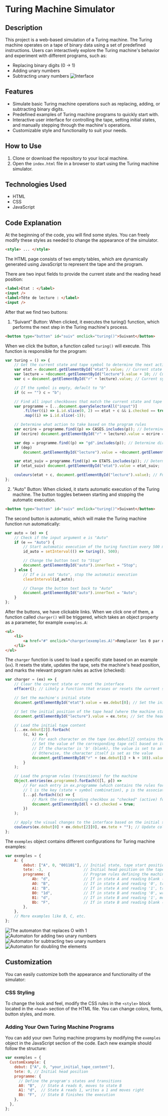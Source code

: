 # Turing Machine Simulator

## Description
This project is a web-based simulation of a Turing machine. The Turing machine operates on a tape of binary data using a set of predefined instructions. Users can interactively explore the Turing machine's behavior and experiment with different programs, such as:
- Replacing binary digits (0 → 1)
- Adding unary numbers
- Subtracting unary numbers
![Interface](./images/interface)



## Features
- Simulate basic Turing machine operations such as replacing, adding, or subtracting binary digits.
- Predefined examples of Turing machine programs to quickly start with.
- Interactive user interface for controlling the tape, setting initial states, and manually stepping through the machine's operations.
- Customizable style and functionality to suit your needs.

## How to Use
1. Clone or download the repository to your local machine.
2. Open the `index.html` file in a browser to start using the Turing machine simulator.



## Technologies Used
- HTML
- CSS
- JavaScript



## Code Explanation
At the beginning of the code, you will find some styles. You can freely modify these styles as needed to change the appearance of the simulator.
```html
<style> ... </style>
```

The HTML page consists of two empty tables, which are dynamically generated using JavaScript to represent the tape and the program.

There are two input fields to provide the current state and the reading head position:
```html
<label>État : </label>
<input />
<label>Tête de lecture : </label>
<input />
```

After that we find two buttons:
1. "Suivant" Button: When clicked, it executes the turing() function, which performs the next step in the Turing machine's process.
```html
<button type="button" id="suiv" onclick="turing()">Suivant</button>
```
When we click the button, a function called `turing()` will execute. This function is responsible for the program:

```javascript
var turing = () => {
    // Get the current state and tape symbol to determine the next action
    var etat = document.getElementById("etat").value; // Current state
    var lecture = +document.getElementById("lecture").value + 10; // Current position on the tape (adjusted by +10)
    var c = document.getElementById("r" + lecture).value; // Current symbol on the tape at the current position

    // If the symbol is empty, default to "b"
    if (c == "") c = "b";

    // Find all input checkboxes that match the current state and tape symbol
    var programme = [...document.querySelectorAll("input")]
        .filter((i) => i.id.slice(0, 2) == etat + c && i.checked == true)
        .map((i) => i.id.slice(-1));

    // Determine what action to take based on the program rules
    var ecrire = programme.find((p) => CASES.includes(p)); // Determine what to write on the tape
    if (ecrire) document.getElementById("r" + lecture).value = ecrire == "b" ? "" : ecrire;

    var dep = programme.find((p) => "gd".includes(p)); // Determine direction to move (left or right)
    if (dep)
        document.getElementById("lecture").value = +document.getElementById("lecture").value + (dep == "g" ? -1 : 1);

    var etat_suiv = programme.find((p) => ETATS.includes(p)); // Determine next state
    if (etat_suiv) document.getElementById("etat").value = etat_suiv;

    couleurs(etat + c, document.getElementById("lecture").value); // Function to handle visual changes (not defined in the snippet)
};
```

2. "Auto" Button: When clicked, it starts automatic execution of the Turing machine. The button toggles between starting and stopping the automatic execution.
```html
<button type="button" id="suiv" onclick="turing()">Suivant</button>
``` 
The second button is automatic, which will make the Turing machine function run automatically:

```javascript
var auto = (e) => {
    // Check if the input argument e is "Auto"
    if (e == "Auto") {
        // Start automatic execution of the turing function every 500 milliseconds
        id_auto = setInterval(() => turing(), 500);

        // Change the button text to "Stop"
        document.getElementById("auto").innerText = "Stop";
    } else {
        // If e is not "Auto", stop the automatic execution
        clearInterval(id_auto);

        // Change the button text back to "Auto"
        document.getElementById("auto").innerText = "Auto";
    }
};
```

After the buttons, we have clickable links. When we click one of them, a function called `charger()` will be triggered, which takes an object property as a parameter, for example `exemples.A`:

```html
<ul>
    <li>
        <a href="#" onclick="charger(exemples.A)">Remplacer les 0 par des 1</a>
    </li>
</ul>
```

The `charger` function is used to load a specific state based on an example (`ex`). It resets the state, updates the tape, sets the machine's head position, and marks the relevant program rules as active (checked):

```javascript
var charger = (ex) => {
    // Clear the current state or reset the interface
    effacer(); // Likely a function that erases or resets the current setup

    // Set the machine's initial state
    document.getElementById("etat").value = ex.debut[0]; // Set the initial state of the Turing machine from ex.debut[0]

    // Set the initial position of the tape head (where the machine starts reading/writing)
    document.getElementById("lecture").value = ex.tete; // Set the head position from ex.tete

    // Load the initial tape content
    [...ex.debut[2]].forEach(
        (c, k) => {
            // For each character on the tape (ex.debut[2] contains the tape's initial content)
            // Set the value of the corresponding tape cell based on its position
            // If the character is 'b' (blank), the value is set to an empty string
            // Otherwise, the character itself is set as the value
            document.getElementById("r" + (ex.debut[1] + k + 10)).value = c == "b" ? "" : c;
        }
    );

    // Load the program rules (transitions) for the machine
    Object.entries(ex.programme).forEach(([l, p]) =>
        // For each entry in ex.programme (which contains the rules for the machine)
        // l is the key (state + symbol combination), p is the associated program (actions)
        [...p].forEach((c) => {
            // Mark the corresponding checkbox as "checked" (active) for the program rule
            document.getElementById(l + c).checked = true;
        })
    );

    // Apply the visual changes to the interface based on the initial state and head position
    couleurs(ex.debut[0] + ex.debut[2][0], ex.tete + ""); // Update colors or visual cues
};
```

The `exemples` object contains different configurations for Turing machine examples:

```javascript
var exemples = {
    A: {
        debut: ["A", 0, "001101"], // Initial state, tape start position, and tape content
        tete: -3,                  // Initial head position on the tape
        programme: {               // Program rules defining the machine's behavior
            Ab: "d",               // If in state A and reading blank ('b'), move right (d)
            A0: "B",               // If in state A and reading '0', transition to state B
            A1: "B",               // If in state A and reading '1', transition to state B
            B0: "1d",              // If in state B and reading '0', write '1' and move right (d)
            B1: "d",               // If in state B and reading '1', move right
            Bb: "F",               // If in state B and reading blank ('b'), transition to final state F
        },
    },
    // More examples like B, C, etc.
};
```
![The automaton that replaces O with 1](./images/1.png)
![Automaton for adding two unary numbers](./images/2.png)
![Automaton for subtracting two unary numbers](./images/3.png)
![Automaton for doubling the elements](./images/4.png)


## Customization

You can easily customize both the appearance and functionality of the simulator:

### CSS Styling

To change the look and feel, modify the CSS rules in the `<style>` block located in the `<head>` section of the HTML file. You can change colors, fonts, button styles, and more.

### Adding Your Own Turing Machine Programs

You can add your own Turing machine programs by modifying the `exemples` object in the JavaScript section of the code. Each new example should follow the structure:

```javascript
var exemples = {
  CustomExample: {
    debut: ["A", 0, "your_initial_tape_content"],
    tete: 0, // Initial head position
    programme: {
      // Define the program's states and transitions
      A0: "B",  // State A reads 0, moves to state B
      A1: "d",  // State A reads 1, writes a 1 and moves right
      Bb: "F",  // State B finishes the execution
    },
  },
};
```

